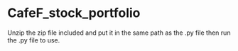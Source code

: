# CafeF_stock_portfolio
Unzip the zip file included and put it in the same path as the .py file then run the .py file to use.
